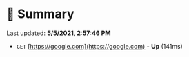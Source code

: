 # 📖 Summary
Last updated: **5/5/2021, 2:57:46 PM**

- `GET` [https://google.com](https://google.com) - **Up** (141ms)
